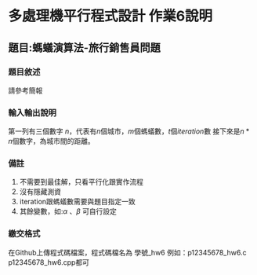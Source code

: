 # 多處理機平行程式設計 作業6說明


## 題目:螞蟻演算法-旅行銷售員問題



### 題目敘述

請參考簡報



 
### 輸入輸出說明



第一列有三個數字 $n$，代表有$n$個城市，$m$個螞蟻數，$t$個$iteration$數
接下來是$n*n$個數字，為城市間的距離。







### 備註
1. 不需要到最佳解，只看平行化跟實作流程
2. 沒有隱藏測資
3. iteration跟螞蟻數需要與題目指定一致
4. 其餘變數，如:${\alpha}$ 、${\beta}$ 可自行設定











### 繳交格式

在Github上傳程式碼檔案，程式碼檔名為 學號_hw6 
例如：p12345678_hw6.c p12345678_hw6.cpp都可


